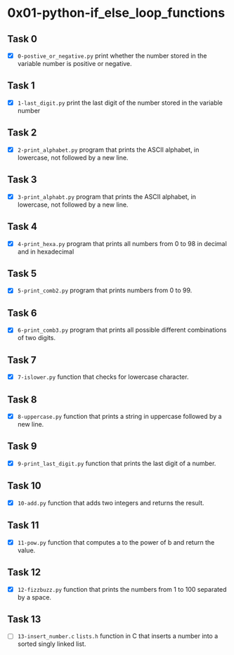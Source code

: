 # 0x01-python-if_else_loop_functions

## Task 0
- [x] `0-postive_or_negative.py` print whether the number stored in the variable number is positive or negative.

## Task 1
- [x] `1-last_digit.py` print the last digit of the number stored in the variable number

## Task 2
- [x] `2-print_alphabet.py` program that prints the ASCII alphabet, in lowercase, not followed by a new line.

## Task 3
- [x] `3-print_alphabt.py` program that prints the ASCII alphabet, in lowercase, not followed by a new line.

## Task 4
- [x] `4-print_hexa.py` program that prints all numbers from 0 to 98 in decimal and in hexadecimal 

## Task 5
- [x] `5-print_comb2.py` program that prints numbers from 0 to 99.

## Task 6
-[x] `6-print_comb3.py` program that prints all possible different combinations of two digits.

## Task 7
- [x] `7-islower.py` function that checks for lowercase character.

## Task 8
- [x] `8-uppercase.py` function that prints a string in uppercase followed by a new line.

## Task 9
- [x] `9-print_last_digit.py` function that prints the last digit of a number.

## Task 10
- [x] `10-add.py` function that adds two integers and returns the result.

## Task 11
- [x] `11-pow.py` function that computes a to the power of b and return the value.

## Task 12
- [x] `12-fizzbuzz.py` function that prints the numbers from 1 to 100 separated by a space.

## Task 13
- [ ] `13-insert_number.c` `lists.h` function in C that inserts a number into a sorted singly linked list.
